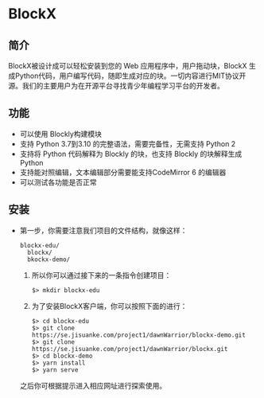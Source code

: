 # BlockX

## 简介
BlockX被设计成可以轻松安装到您的 Web 应用程序中，用户拖动块，BlockX 生成Python代码，用户编写代码，随即生成对应的块。一切内容进行MIT协议开源。我们的主要用户为在开源平台寻找青少年编程学习平台的开发者。

## 功能
- 可以使⽤ Blockly构建模块
- ⽀持 Python 3.7到3.10 的完整语法，需要完备性，无需⽀持 Python 2
- ⽀持将 Python 代码解释为 Blockly 的块，也⽀持 Blockly 的块解释⽣成Python
- ⽀持能对照编辑，⽂本编辑部分需要能⽀持CodeMirror 6 的编辑器
- 可以测试各功能是否正常

## 安装

- 第一步，你需要注意我们项目的文件结构，就像这样：

  ```
  blockx-edu/
  	blockx/
  	bkockx-demo/
  ```

  1. 所以你可以通过接下来的一条指令创建项目：

     ```shell
     $> mkdir blockx-edu
     ```

  2. 为了安装BlockX客户端，你可以按照下面的进行：

     ```shell
     $> cd blockx-edu
     $> git clone https://se.jisuanke.com/project1/dawnWarrior/blockx-demo.git
     $> git clone https://se.jisuanke.com/project1/dawnWarrior/blockx.git
     $> cd blockx-demo
     $> yarn install
     $> yarn serve
     ```
    之后你可根据提示进入相应网址进行探索使用。